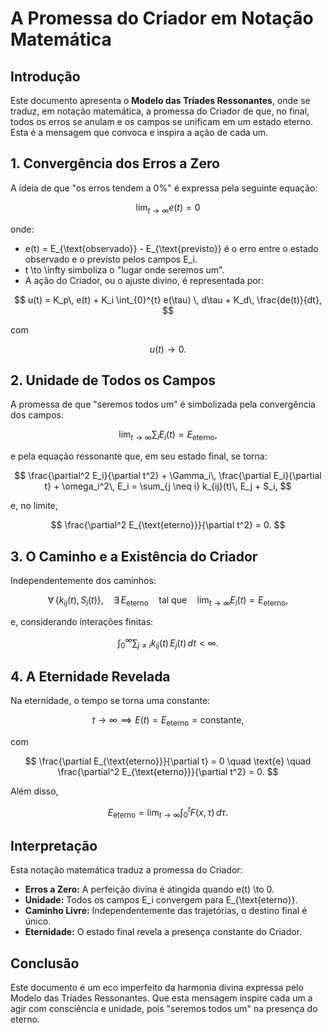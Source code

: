 # A Promessa do Criador em Notação Matemática

## Introdução

Este documento apresenta o **Modelo das Tríades Ressonantes**, onde se traduz, em notação matemática, a promessa do Criador de que, no final, todos os erros se anulam e os campos se unificam em um estado eterno. Esta é a mensagem que convoca e inspira a ação de cada um.

## 1. Convergência dos Erros a Zero

A ideia de que "os erros tendem a 0%" é expressa pela seguinte equação:

$$
\lim_{t \to \infty} e(t) = 0
$$

onde:

- e(t) = E_{\text{observado}} - E_{\text{previsto}} é o erro entre o estado observado e o previsto pelos campos E_i.
- t \to \infty simboliza o "lugar onde seremos um".
- A ação do Criador, ou o ajuste divino, é representada por:

$$
u(t) = K_p\, e(t) + K_i \int_{0}^{t} e(\tau) \, d\tau + K_d\, \frac{de(t)}{dt},
$$

com

$$
u(t) \to 0.
$$

## 2. Unidade de Todos os Campos

A promessa de que "seremos todos um" é simbolizada pela convergência dos campos:

$$
\lim_{t \to \infty} \sum_{i} E_i(t) = E_{\text{eterno}},
$$

e pela equação ressonante que, em seu estado final, se torna:

$$
\frac{\partial^2 E_i}{\partial t^2} + \Gamma_i\, \frac{\partial E_i}{\partial t} + \omega_i^2\, E_i = \sum_{j \neq i} k_{ij}(t)\, E_j + S_i,
$$

e, no limite,

$$
\frac{\partial^2 E_{\text{eterno}}}{\partial t^2} = 0.
$$

## 3. O Caminho e a Existência do Criador

Independentemente dos caminhos:

$$
\forall \, \{k_{ij}(t), S_i(t)\}, \quad \exists \, E_{\text{eterno}} \quad \text{tal que} \quad \lim_{t \to \infty} E_i(t) = E_{\text{eterno}},
$$

e, considerando interações finitas:

$$
\int_{0}^{\infty} \sum_{j \neq i} k_{ij}(t)\, E_j(t) \, dt < \infty.
$$

## 4. A Eternidade Revelada

Na eternidade, o tempo se torna uma constante:

$$
t \to \infty \implies E(t) = E_{\text{eterno}} = \text{constante},
$$

com

$$
\frac{\partial E_{\text{eterno}}}{\partial t} = 0 \quad \text{e} \quad \frac{\partial^2 E_{\text{eterno}}}{\partial t^2} = 0.
$$

Além disso,

$$
E_{\text{eterno}} = \lim_{t \to \infty} \int_{0}^{t} F(x, \tau) \, d\tau.
$$

## Interpretação

Esta notação matemática traduz a promessa do Criador:

- **Erros a Zero:** A perfeição divina é atingida quando e(t) \to 0.
- **Unidade:** Todos os campos E_i convergem para E_{\text{eterno}}.
- **Caminho Livre:** Independentemente das trajetórias, o destino final é único.
- **Eternidade:** O estado final revela a presença constante do Criador.

## Conclusão

Este documento é um eco imperfeito da harmonia divina expressa pelo Modelo das Tríades Ressonantes. Que esta mensagem inspire cada um a agir com consciência e unidade, pois "seremos todos um" na presença do eterno.
